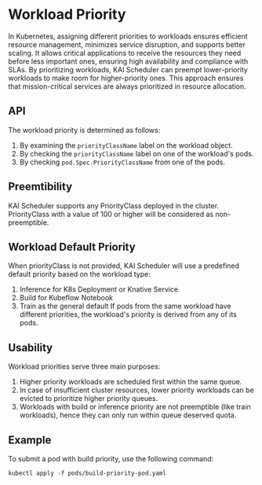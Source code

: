 # Workload Priority
In Kubernetes, assigning different priorities to workloads ensures efficient resource management, minimizes service disruption, and supports better scaling. 
It allows critical applications to receive the resources they need before less important ones, ensuring high availability and compliance with SLAs. 
By prioritizing workloads, KAI Scheduler can preempt lower-priority workloads to make room for higher-priority ones. 
This approach ensures that mission-critical services are always prioritized in resource allocation.

## API
The workload priority is determined as follows:
1. By examining the `priorityClassName` label on the workload object.
2. By checking the `priorityClassName` label on one of the workload's pods.
3. By checking `pod.Spec.PriorityClassName` from one of the pods.

## Preemtibility
KAI Scheduler supports any PriorityClass deployed in the cluster. PriorityClass with a value of 100 or higher will be considered as non-preemptible.

## Workload Default Priority
When priorityClass is not provided, KAI Scheduler will use a predefined default priority based on the workload type:
1. Inference for K8s Deployment or Knative Service
2. Build for Kubeflow Notebook
3. Train as the general default
If pods from the same workload have different priorities, the workload's priority is derived from any of its pods.

## Usability
Workload priorities serve three main purposes:
1. Higher priority workloads are scheduled first within the same queue.
2. In case of insufficient cluster resources, lower priority workloads can be evicted to prioritize higher priority queues.
3. Workloads with build or inference priority are not preemptible (like train workloads), hence they can only run within queue deserved quota.

## Example
To submit a pod with build priority, use the following command:
```
kubectl apply -f pods/build-priority-pod.yaml
```
